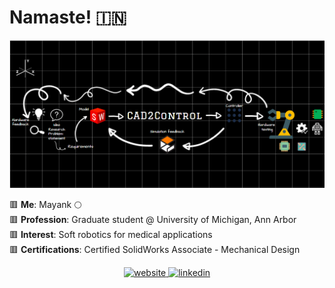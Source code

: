 # Namaste! :india:

![CAD2Control](https://github.com/meetm473/meetm473/blob/main/website-home.png)

:red_square: **Me**: Mayank :full_moon: <br>
:red_square: **Profession**: Graduate student @ University of Michigan, Ann Arbor <br>
:red_square: **Interest**: Soft robotics for medical applications <br>
:red_square: **Certifications**: Certified SolidWorks Associate - Mechanical Design <br>
<p align = center>
<a href="https://cad2control450816836.wordpress.com/"> <img src='https://cdn.jsdelivr.net/npm/simple-icons@3.0.1/icons/icloud.svg' alt='website' height='40'> </a>
<a href="https://www.linkedin.com/in/mayank-n-mehta-468a47187/"><img src='https://cdn.jsdelivr.net/npm/simple-icons@3.0.1/icons/linkedin.svg' alt='linkedin' height='40'></a>
</p>

